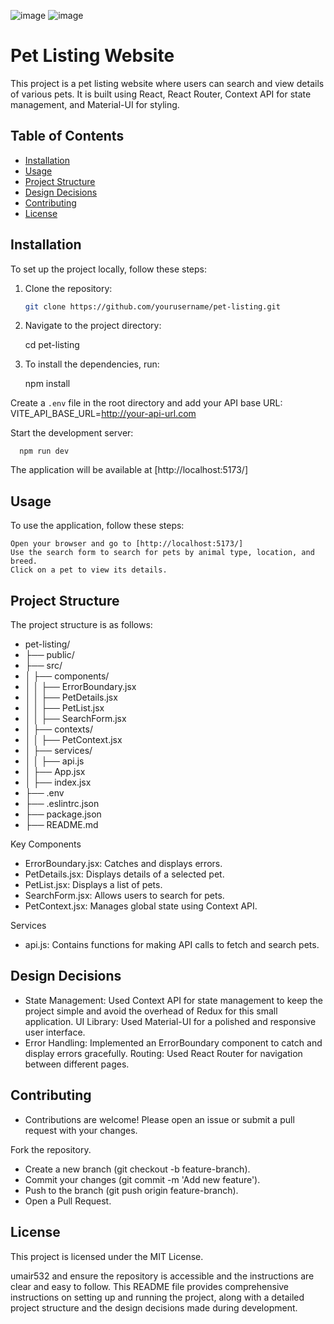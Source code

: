 ![image](https://github.com/user-attachments/assets/b27b88b8-4019-48b8-aafe-7b3e3ab9be95) ![image](https://github.com/user-attachments/assets/8cd7de44-34c1-4e84-8b8d-c09f24c3f1cd)


# Pet Listing Website

This project is a pet listing website where users can search and view details of various pets. It is built using React, React Router, Context API for state management, and Material-UI for styling.

## Table of Contents
- [Installation](#installation)
- [Usage](#usage)
- [Project Structure](#project-structure)
- [Design Decisions](#design-decisions)
- [Contributing](#contributing)
- [License](#license)

## Installation

To set up the project locally, follow these steps:

1. Clone the repository:
   ```bash
   git clone https://github.com/yourusername/pet-listing.git

2. Navigate to the project directory:

      cd pet-listing

3. To install the dependencies, run:

      npm install

Create a `.env` file in the root directory and add your API base URL:
VITE_API_BASE_URL=http://your-api-url.com

Start the development server:

      npm run dev

The application will be available at [http://localhost:5173/]

## Usage

To use the application, follow these steps:
  
    Open your browser and go to [http://localhost:5173/]
    Use the search form to search for pets by animal type, location, and breed.
    Click on a pet to view its details.

## Project Structure

The project structure is as follows:

- pet-listing/
- ├── public/
- ├── src/
- │   ├── components/
- │   │   ├── ErrorBoundary.jsx
- │   │   ├── PetDetails.jsx
- │   │   ├── PetList.jsx
- │   │   ├── SearchForm.jsx
- │   ├── contexts/
- │   │   ├── PetContext.jsx
- │   ├── services/
- │   │   ├── api.js
- │   ├── App.jsx
- │   ├── index.jsx
- ├── .env
- ├── .eslintrc.json
- ├── package.json
- ├── README.md

Key Components
- ErrorBoundary.jsx: Catches and displays errors.
- PetDetails.jsx: Displays details of a selected pet.
- PetList.jsx: Displays a list of pets.
- SearchForm.jsx: Allows users to search for pets.
- PetContext.jsx: Manages global state using Context API.

Services
- api.js: Contains functions for making API calls to fetch and search pets.

## Design Decisions
- State Management: Used Context API for state management to keep the project simple and avoid the overhead of Redux for this small application.
UI Library: Used Material-UI for a polished and responsive user interface.
- Error Handling: Implemented an ErrorBoundary component to catch and display errors gracefully.
Routing: Used React Router for navigation between different pages.

## Contributing
- Contributions are welcome! Please open an issue or submit a pull request with your changes.

Fork the repository.
- Create a new branch (git checkout -b feature-branch).
- Commit your changes (git commit -m 'Add new feature').
- Push to the branch (git push origin feature-branch).
- Open a Pull Request.

## License
This project is licensed under the MIT License.

umair532 and ensure the repository is accessible and the instructions are clear and easy to follow. This README file provides comprehensive instructions on setting up and running the project, along with a detailed project structure and the design decisions made during development.


